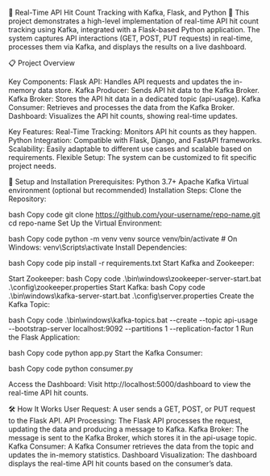 🚀 Real-Time API Hit Count Tracking with Kafka, Flask, and Python 🚀
This project demonstrates a high-level implementation of real-time API hit count tracking using Kafka, integrated with a Flask-based Python application. The system captures API interactions (GET, POST, PUT requests) in real-time, processes them via Kafka, and displays the results on a live dashboard.


📋 Project Overview

Key Components:
Flask API: Handles API requests and updates the in-memory data store.
Kafka Producer: Sends API hit data to the Kafka Broker.
Kafka Broker: Stores the API hit data in a dedicated topic (api-usage).
Kafka Consumer: Retrieves and processes the data from the Kafka Broker.
Dashboard: Visualizes the API hit counts, showing real-time updates.

Key Features:
Real-Time Tracking: Monitors API hit counts as they happen.
Python Integration: Compatible with Flask, Django, and FastAPI frameworks.
Scalability: Easily adaptable to different use cases and scalable based on requirements.
Flexible Setup: The system can be customized to fit specific project needs.


🔧 Setup and Installation
Prerequisites:
Python 3.7+
Apache Kafka
Virtual environment (optional but recommended)
Installation Steps:
Clone the Repository:

bash
Copy code
git clone https://github.com/your-username/repo-name.git
cd repo-name
Set Up the Virtual Environment:

bash
Copy code
python -m venv venv
source venv/bin/activate   # On Windows: venv\Scripts\activate
Install Dependencies:

bash
Copy code
pip install -r requirements.txt
Start Kafka and Zookeeper:

Start Zookeeper:
bash
Copy code
.\bin\windows\zookeeper-server-start.bat .\config\zookeeper.properties
Start Kafka:
bash
Copy code
.\bin\windows\kafka-server-start.bat .\config\server.properties
Create the Kafka Topic:

bash
Copy code
.\bin\windows\kafka-topics.bat --create --topic api-usage --bootstrap-server localhost:9092 --partitions 1 --replication-factor 1
Run the Flask Application:

bash
Copy code
python app.py
Start the Kafka Consumer:

bash
Copy code
python consumer.py

Access the Dashboard:
Visit http://localhost:5000/dashboard to view the real-time API hit counts.

🛠 How It Works
User Request: A user sends a GET, POST, or PUT request to the Flask API.
API Processing: The Flask API processes the request, updating the data and producing a message to Kafka.
Kafka Broker: The message is sent to the Kafka Broker, which stores it in the api-usage topic.
Kafka Consumer: A Kafka Consumer retrieves the data from the topic and updates the in-memory statistics.
Dashboard Visualization: The dashboard displays the real-time API hit counts based on the consumer’s data.

